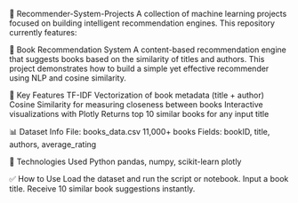 🔎 Recommender-System-Projects
A collection of machine learning projects focused on building intelligent recommendation engines.
This repository currently features:

📘 Book Recommendation System
A content-based recommendation engine that suggests books based on the similarity of titles and authors.
This project demonstrates how to build a simple yet effective recommender using NLP and cosine similarity.

🚀 Key Features
TF-IDF Vectorization of book metadata (title + author)
Cosine Similarity for measuring closeness between books
Interactive visualizations with Plotly
Returns top 10 similar books for any input title

📊 Dataset Info
File: books_data.csv
11,000+ books
Fields: bookID, title, authors, average_rating

🧠 Technologies Used
Python
pandas, numpy, scikit-learn
plotly

✅ How to Use
Load the dataset and run the script or notebook.
Input a book title.
Receive 10 similar book suggestions instantly.

